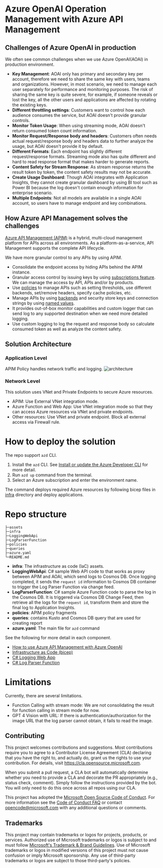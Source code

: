 # Azure OpenAI Operation Management with Azure API Management

## Challenges of Azure OpenAI in production

We often see common challenges when we use Azure OpenAI(AOAI) in production environment.

- __Key Management__: AOAI only has primary and secondary key per account, therefore we need to share the same key with users, teams and organizations. However, in most scenario, we need to manage each user separately for performance and monitoring purposes. The risk of sharing the same key is quite severe, for example, if someone reveals or lost the key, all the other users and applications are affected by rotating the existing keys.
- __Different throttling settings__: Customers want to control how each audience consumes the service, but AOAI doesn't provide granular controls.
- __Monitor Token Usage__: When using streaming mode, AOAI doesn't return consumed token count information.
- __Monitor Request/Response body and headers__: Customers often needs actual request/response body and headers data to further analyze the usage, but AOAI doesn't provide it by default.
- __Different Formats__: Each endpoint has slightly different request/response formats. Streaming mode also has quite different and hard to read response format that makes harder to generate reports.
- __Content Safety for Stream Response__: As stream response returns the result token by token, the content safety results may not be accurate.
- __Create Usage Dashboard__: Though AOAI integrates with Application Insights, they cannot create granular dashboard by using BI tool such as Power BI because the log doesn't contain enough information for enterprise scenario.
- __Multiple Endpoints__: Not all models are available in a single AOAI account, so users have to manage endpoint and key combinations.

## How Azure API Management solves the challenges

[Azure API Management (APIM)](https://learn.microsoft.com/azure/api-management/api-management-key-concepts) is a hybrid, multi-cloud management platform for APIs across all environments. As a platform-as-a-service, API Management supports the complete API lifecycle.

We have more granular control to any APIs by using APIM.

- Consolidate the endpoint access by hiding APIs behind the APIM instance.
- Granular access control by issuing keys by using [subscriptions feature](https://learn.microsoft.com/azure/api-management/api-management-subscriptions). We can manage the access by API, APIs and/or by products.
- Use [policies](https://learn.microsoft.com/azure/api-management/api-management-howto-policies) to manage APIs such as setting thresholds, use different backends, set/remove headers, specify cache policies, etc.
- Manage APIs by using [backends](https://learn.microsoft.com/azure/api-management/backends?tabs=bicep) and security store keys and connection strings by using [named values](https://learn.microsoft.com/azure/api-management/api-management-howto-properties?tabs=azure-portal).
- It provides out-of-box monitor capabilities and custom logger that can send log to any supported destination when we need more detailed logging.
- Use custom logging to log the request and response body so calculate consumed token as well as analyze the content safety.

## Solution Architecture

### Application Level

APIM Policy handles network traffic and logging.
![architecture](/assets/aoai_apim.svg)

### Network Level

This solution uses VNet and Private Endpoints to secure Azure resources.

- APIM: Use External VNet integration mode.
- Azure Function and Web App: Use VNet integration mode so that they can access Azure resources via VNet and private endpoints.
- Other resources: Use VNet and private endpoint. Block all external access via Firewall rule.

# How to deploy the solution

The repo support ``azd`` CLI.

1. Install the ``azd`` CLI. See [Install or update the Azure Developer CLI](https://learn.microsoft.com/azure/developer/azure-developer-cli/install-azd?tabs=winget-windows%2Cbrew-mac%2Cscript-linux&pivots=os-windows) for more detail.
1. Run ``azd up`` command from the terminal.
1. Select an Azure subscription and enter the environment name.

The command deploys required Azure resources by following bicep files in [infra](/infra/) directory and deploy applications.

# Repo structure

```shell
├─assets
├─infra
├─LoggingWebApi
├─LogParserFunction
├─policies
├─queries
├─azure.yaml
└─README.md
```

- __infra__: The infrastructure as code (IaC) assets.
- __LoggingWebApi__: C# sample Web API code to that works as proxy between APIM and AOAI, which send logs to Cosmos DB. Once logging completed, it sends the ``request id`` information to Cosmos DB container to trigger the Log Parser Function via change feed.
- __LogParserFunction__: C# sample Azure Function code to parse the log in the Cosmos DB. It is triggered via Cosmos DB Change Feed, then retrieve all the logs for the ``request id``, transform them and store the final log to Application Insights.
- __policies__: APIM policy fragments
- __queries__: contains Kusto and Cosmos DB query that are used for creating report
- __azure.yaml__: The main file for ``azd`` command

See the following for more detail in each component.

- [How to use Azure API Management with Azure OpenAI](APIM.md)
- [Infrastructure as Code (bicep)](/infra/README.md)
- [C# Logging Web App](/LoggingWebApi/README.md)
- [C# Log Parser Function](/LogParserFunction/README.md)

# Limitations

Currently, there are several limitations.

- Function Calling with stream mode: We are not consolidating the result for function calling in stream mode for now.
- GPT 4 Vision with URL: If there is authentication/authorization for the image URL that the log parser cannot obtain, it fails to read the image.

## Contributing

This project welcomes contributions and suggestions.  Most contributions require you to agree to a
Contributor License Agreement (CLA) declaring that you have the right to, and actually do, grant us
the rights to use your contribution. For details, visit https://cla.opensource.microsoft.com.

When you submit a pull request, a CLA bot will automatically determine whether you need to provide
a CLA and decorate the PR appropriately (e.g., status check, comment). Simply follow the instructions
provided by the bot. You will only need to do this once across all repos using our CLA.

This project has adopted the [Microsoft Open Source Code of Conduct](https://opensource.microsoft.com/codeofconduct/).
For more information see the [Code of Conduct FAQ](https://opensource.microsoft.com/codeofconduct/faq/) or
contact [opencode@microsoft.com](mailto:opencode@microsoft.com) with any additional questions or comments.

## Trademarks

This project may contain trademarks or logos for projects, products, or services. Authorized use of Microsoft 
trademarks or logos is subject to and must follow 
[Microsoft's Trademark & Brand Guidelines](https://www.microsoft.com/en-us/legal/intellectualproperty/trademarks/usage/general).
Use of Microsoft trademarks or logos in modified versions of this project must not cause confusion or imply Microsoft sponsorship.
Any use of third-party trademarks or logos are subject to those third-party's policies.
